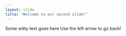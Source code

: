 ```yaml
---
layout: slide
title: "Welcome to our second slide!"
---
```

Some witty text goes here
Use the left arrow to go back!
